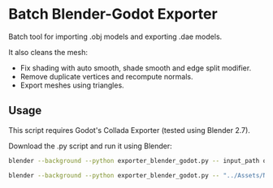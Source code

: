 # Batch Blender-Godot Exporter

Batch tool for importing .obj models and exporting .dae models.

It also cleans the mesh:

- Fix shading with auto smooth, shade smooth and edge split modifier.
- Remove duplicate vertices and recompute normals.
- Export meshes using triangles.

## Usage

This script requires Godot's Collada Exporter (tested using Blender 2.7).

Download the .py script and run it using Blender:

```bash
blender --background --python exporter_blender_godot.py -- input_path output_path

blender --background --python exporter_blender_godot.py -- "../Assets/Nature Kit OBJ/" "../Assets/Nature Kit DAE/"
```
